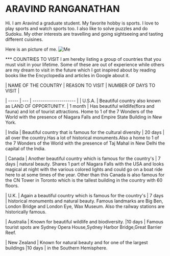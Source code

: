 # ARAVIND RANGANATHAN

Hi. I am Aravind a graduate student. My favorite hobby is sports. I love to play sports and watch sports too. I also like to solve puzzles and do Sudoku. My other interests are travelling and going sightseeing and tasting different cuisines.

Here is an picture of me. ![Me](Downloads/1653680756302.jpg)

*** COUNTRIES TO VISIT
I am hereby listing a group of countries that you must visit in your lifetime. Some of these are out of experience while others are my dream to visit in the future which I got inspired about by reading books like the Encyclopedia and articles in Google about it.

| NAME OF THE COUNTRY | REASON TO VISIT                                       | NUMBER OF DAYS TO VISIT |

| -----               | ---                                                     | --------------------- |
| U.S.A.              | Beautiful country also known as LAND OF OPPORTUNITY.      | 1 month |
                      Has beautiful wildlife(flora and fauna) and lot of
                      tourist attractions. Home to 1 of the 7 Wonders of
                      the World with the presence of Niagara Falls and Empire 
                      State Building in New York.

| India               | Beautiful country that is famous for the cultural diversity | 20 days |
                      all over the country.Has a lot of historical monuments.Also 
                      a home to 1 of the 7 Wonders of the World with the presence
                      of Taj Mahal in New Delhi the capital of the India.

| Canada              | Another beautiful country which is famous for the country's   | 7 days |
                      natural beauty. Shares 1 part of Niagara Falls with the USA 
                      and looks magical at night with the various colored lights
                      and could go on a boat ride here to at some times of the year. 
                      Other than this Canada is also famous for the CN Tower in 
                      Toronto which is the tallest building in the country with
                      60 floors.

| U.K.                | Again a beautiful country which is famous for the country's   | 7 days | 
                      historical monuments and natural beauty. Famous landmarks are
                      Big Ben, London Bridge and London Eye, Wax Museum. Also the 
                      railway stations are historically famous.

| Australia           | Known for beautiful wildlife and biodiversity.                |10 days |
                      Famous tourist spots are Sydney Opera House,Sydney Harbor
                      Bridge,Great Barrier Reef.

| New Zealand         | Known for natural beauty and for one of the largest buildings |10 days |
                      in the Southern Hemisphere.              



                                                                    



